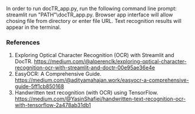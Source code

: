 In order to run docTR_app.py, run the following command line prompt:
streamlit run "PATH"\docTR_app.py. Browser app interface will allow chosing file from directory or enter file URL. 
Text recognition results will appear in the terminal.



### References
1. Exploring Optical Character Recognition (OCR) with Streamlit and DocTR.
https://medium.com/@alperenclk/exploring-optical-character-recognition-ocr-with-streamlit-and-doctr-00e95ae36e4e
2. EasyOCR: A Comprehensive Guide. https://medium.com/@adityamahajan.work/easyocr-a-comprehensive-guide-5ff1cb850168
3. Handwritten text recognition (with OCR) using TensorFlow. https://medium.com/@YasinShafiei/handwritten-text-recognition-ocr-with-tensorflow-2a478ab31db1
